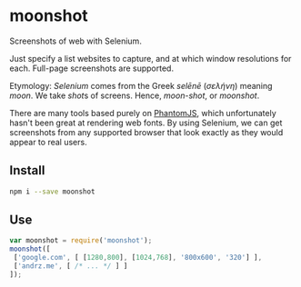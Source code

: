 # moonshot
Screenshots of web with Selenium.

Just specify a list websites to capture, and at which window resolutions for each. Full-page screenshots are supported.

Etymology: *Selenium* comes from the Greek *selēnē* (*σελήνη*) meaning *moon*. We take *shot*s of screens. Hence, *moon*-*shot*, or *moonshot*. 

There are many tools based purely on [PhantomJS], which unfortunately hasn't been great at rendering web fonts.
By using Selenium, we can get screenshots from any supported browser that look exactly as they would appear to real users.

## Install

```sh
npm i --save moonshot
```

## Use

```js
var moonshot = require('moonshot');
moonshot([
 ['google.com', [ [1280,800], [1024,768], '800x600', '320'] ],
 ['andrz.me', [ /* ... */ ] ]
]);
```

[phantomjs]: http://phantomjs.org/
